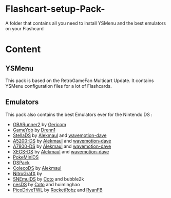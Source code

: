 # Flashcart-setup-Pack-
A folder that contains all you need to install YSMenu and the best emulators on your Flashcard

# Content
## YSMenu 
This pack is based on the RetroGameFan Multicart Update.
It contains YSMenu configuration files for a lot of Flashcards.

## Emulators
This pack also contains the best Emulators ever for the Nintendo DS : 
- [GBARunner2]() by [Gericom]()
- [GameYob]() by [Drenn1]()
- [StellaDS]() by [Alekmaul](https://github.com/alekmaul) and [wavemotion-dave](https://github.com/wavemotion-dave)
- [A5200-DS]() by [Alekmaul](https://github.com/alekmaul) and [wavemotion-dave](https://github.com/wavemotion-dave)
- [A7800-DS]() by [Alekmaul](https://github.com/alekmaul) and [wavemotion-dave](https://github.com/wavemotion-dave)
- [XEGS-DS]() by [Alekmaul](https://github.com/alekmaul) and [wavemotion-dave](https://github.com/wavemotion-dave)
- [PokeMiniDS]()
- [DSPack]()
- [ColecoDS]() by [Alekmaul](https://github.com/alekmaul) 
- [NitroGrafX]() by 
- [SNEmulDS]() by [Coto](https://github.com/cotodevel) and bubble2k
- [nesDS]() by [Coto](https://github.com/cotodevel) and huiminghao
- [PicoDriveTWL]() by [RocketRobz](https://github.com/RocketRobz) and [RyanFB]()
